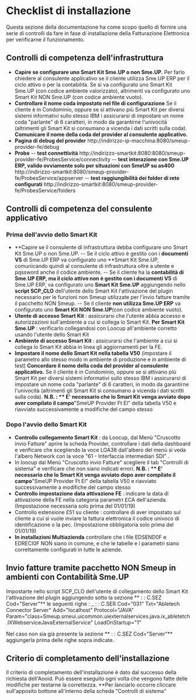 # Checklist di installazione

Questa sezione della documentazione ha come scopo quello di fornire una serie di controlli da fare in fase di installazione della Fatturazione Elettronica per verificarne il funzionamento.

## Controlli di competenza dell'infrastruttura

- **Capire se configurare uno Smart Kit Sme.UP o non Sme.UP.**
Per farlo chiedere al consulente applicativo se il cliente utilizza Sme.UP ERP per il ciclo attivo o per la contabilità. Se sì va configurato uno Smart Kit Sme.UP (con codice ambiente valorizzato), altrimenti va configurato uno Smart Kit NON Sme.UP (con codice ambiente vuoto).
- **Controllare il nome coda impostato nel file di configurazione**
Se il cliente è in Condominio, oppure se si attivano più Smart Kit per diversi sistemi informativi sullo stesso IBM i assicurarsi di impostare un nome coda "parlante" di 6 caratteri, in modo da garantirne l'univocità (altrimenti gli Smart Kit si consumano a vicenda i dati scritti sulla coda).
__Comunicare il nome della coda del provider al consulente applicativo.__
- **Pagina di debug del provider**
http://indirizzo-ip-macchina:8080/smeup-provider-fe/debug
- **Probe**
-- __test connettività__
http://indirizzo-smartkit:8080:8080/smeup-provider-fe/ProbesService/connectivity
-- __test interazione con Sme.UP ERP, valido ovviamente solo per situazioni con SmeUP su as400__
http://indirizzo-smartkit:8080/smeup-provider-fe/ProbesService/appserver
-- __test raggiungibilità dei folder di rete configurati__
http://indirizzo-smartkit:8080/smeup-provider-fe/ProbesService/folders



## Controlli di competenza del consulente applicativo
### Prima dell'avvio dello Smart Kit

- **Capire se il consulente di infrastruttura debba configurare uno Smart Kit Sme.UP o non Sme.UP.
-- Se il ciclo attivo è gestito con i **documenti V5** di Sme.UP ERP va configurato uno **Smart Kit Sme.UP, comunicando quindi al consulente di infrastruttura oltre a utente e pqssword anche il codice ambiente.
-- Se il cliente ha la **contabilità di Sme.UP ERP, ma il ciclo attivo non è gestito con i documenti V5** di Sme.UP ERP, va configurato uno **Smart Kit Sme.UP** aggiungendo nello **script SCP_CLO** dell'utente dello Smart Kit l'attivazione del plugin necessario per le funzioni non Smeup utilizzate per l'invio fatture tramite il pacchetto NON Smeup.
-- Se il cliente **non utilizza Sme.UP ERP** va configurato uno **Smart Kit NON Sme.UP**(con codice ambiente vuoto).
- **Utente di accesso Smart Kit** :  assicurarsi che l'utente abbia accesso e autorizzazioni sull'ambiente a cui si collega lo Smart Kit.
__Per Smart Kit Sme.UP__ :  verificarlo collegandosi con Loocup all'ambiente corretto usando l'utente dello Smart Kit
- **Ambiente di accesso Smart Kit** :  assicurarsi che l'ambiente a cui si collega lo Smart Kit abbia in linea gli aggiornamenti per la FE.
- **Impostare il nome dello Smart Kit nella tabella V50** (impostare il parametro allo stesso modo in ambiente di produzione e in ambiente di test)
__Concordare il nome della coda del provider al consulente applicativo.__
Se il cliente è in Condominio, oppure se si attivano più Smart Kit per diversi sistemi informativi sullo stesso IBM i assicurarsi di impostare un nome coda "parlante" di 6 caratteri, in modo da garantirne l'univocità (altrimenti gli Smart Kit si consumano a vicenda i dati scritti sulla coda).
**N.B. : ** E' necessario che lo Smart Kit venga avviato dopo aver compilato il campo**"SmeUP Provider Ft El" della tabella V50 e riavviato successivamente a modifiche del campo stesso

### Dopo l'avvio dello Smart Kit

- **Controllo collegamento Smart Kit** :  da Loocup, dal Menù "Cruscotto invio Fatture" aprire la scheda Provider, controllare i dati della dashboard e verificare che scegliendo la voce LOA38 dall'albero del menù si veda l'albero Network con la voce "61 - Interfaccia intermediari SDI" .
- In loocup dal Menù "Cruscotto invio Fatture" scegliere il tab "Controlli di sistema" e verificare che non siano indicati errori.
**N.B. : ** E' necessario che lo Smart Kit venga avviato dopo aver compilato il campo**"SmeUP Provider Ft El" della tabella V50 e riavviato successivamente a modifiche del campo stesso
- **Controllo impostazione data attivazione FE** :  indicare la data di attivazione della FE nella categoria parametri £CA dell'azienda. (Impostazione necessaria solo prima del 01/01/19)
- Controllo estensione £51 su cliente :  controllare di aver impostato sul cliente a cui si vuole inviare la fattura elettronica il codice univoco di identificazione o la pec. (Impostazione obbligatoria solo prima del 01/01/19)
- **In installazioni Multiazienda** controllare che i file EDSEND0F e EDRECI0F NON siano in comune, e che le tabelle e i parametri siano correttamente configurati in tutte le aziende.



## Invio fatture tramite pacchetto NON Smeup in ambienti con Contabilità Sme.UP
Impostarte nello script SCP_CLO dell'utente di collegamento dello Smart Kit l'attivazione del plugin aggiungendo sotto la sezione ** :  : C.SEZ Cod="Server"** le seguenti righe : 
_  :  : C.SER Cod="031" Txt="Abletech Connector Server" Add="localhost" Protocol="JAVA"                Param="class=Smeup.smeui.uicommon.uiexternalservices.java.ix_abletetch.IXWebserviceJavaExternalService" LoadOnStartup="1" 

Nel caso non sia già presente la sezione ** :  : C.SEZ Cod="Server"** aggiungerla prima delle righe sopra indicate.

## Criterio di completamento dell'installazione
Il criterio di completamento dell'installazione è dato dal successo della richiesta dell'Aooid.
Può essere eseguito ogni volta che vengono fatte delle modifiche per testarne la correttezza.
**Per lanciarlo occorre cliccare sull'apposito bottone all'interno della scheda "Controlli di
sistema"
